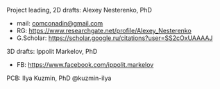 Project leading, 2D drafts: Alexey Nesterenko, PhD 
* mail: comconadin@gmail.com
* RG: https://www.researchgate.net/profile/Alexey_Nesterenko
* G.Scholar: https://scholar.google.ru/citations?user=SS2cOxUAAAAJ

3D drafts: Ippolit Markelov, PhD 
* FB: https://www.facebook.com/ippolit.markelov

PCB: Ilya Kuzmin, PhD @kuzmin-ilya
